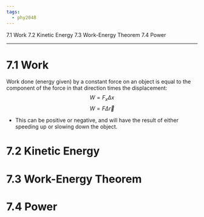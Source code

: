 ```yaml
---
tags:
  - phy2048
---
```


7.1 Work
7.2 Kinetic Energy
7.3 Work-Energy Theorem
7.4 Power

---
# 7.1 Work

Work done (energy given) by a constant force on an object is equal to the component of the force in that direction times the displacement:
$$W = F_{x}\Delta x$$
$$W = F\Delta \vec{r}$$
- This can be positive or negative, and will have the result of either speeding up or slowing down the object.
# 7.2 Kinetic Energy
# 7.3 Work-Energy Theorem
# 7.4 Power